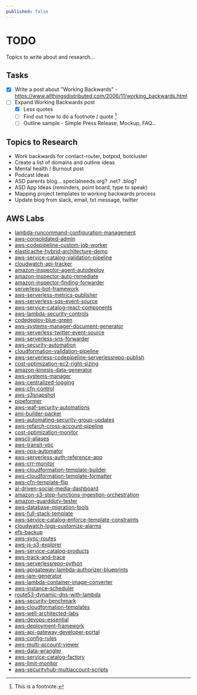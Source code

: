 ```yaml
---
published: false
---
```


# TODO
Topics to write about and research...

## Tasks
- [x] Write a post about "Working Backwards" - https://www.allthingsdistributed.com/2006/11/working_backwards.html
- [ ] Expand Working Backwards post
    - [x] Less quotes
    - [ ] Find out how to do a footnote / quote [^1]
    - [ ] Outline sample - Simple Press Release, Mockup, FAQ...

[^1]: This is a footnote.

## Topics to Research
* Work backwards for contact-router, botpod, botcluster
* Create a list of domains and outline ideas
* Mental health / Burnout post
* Podcast Ideas
* ASD parents blog... specialneeds.org? .net? .blog?
* ASD App Ideas (reminders, point board, type to speak)
* Mapping project templates to working backwards process
* Update blog from slack, email, txt message, twitter

## AWS Labs
* [lambda-runcommand-configuration-management](https://github.com/awslabs/lambda-runcommand-configuration-management)
* [aws-consolidated-admin](https://github.com/awslabs/aws-consolidated-admin)
* [aws-codepipeline-custom-job-worker](https://github.com/awslabs/aws-codepipeline-custom-job-worker)
* [elasticache-hybrid-architecture-demo](https://github.com/awslabs/elasticache-hybrid-architecture-demo)
* [aws-service-catalog-validation-pipeline](https://github.com/awslabs/aws-service-catalog-validation-pipeline)
* [cloudwatch-api-tracker](https://github.com/awslabs/cloudwatch-api-tracker)
* [amazon-inspector-agent-autodeploy](https://github.com/awslabs/amazon-inspector-agent-autodeploy)
* [amazon-inspector-auto-remediate](https://github.com/awslabs/amazon-inspector-auto-remediate)
* [amazon-inspector-finding-forwarder](https://github.com/awslabs/amazon-inspector-finding-forwarder)
* [serverless-bot-framework](https://github.com/awslabs/serverless-bot-framework)
* [aws-serverless-metrics-publisher](https://github.com/awslabs/aws-serverless-metrics-publisher)
* [aws-serverless-sqs-event-source](https://github.com/awslabs/aws-serverless-sqs-event-source)
* [aws-service-catalog-react-components](https://github.com/awslabs/aws-service-catalog-react-components)
* [aws-lambda-security-controls](https://github.com/awslabs/aws-lambda-security-controls)
* [codedeploy-blue-green](https://github.com/awslabs/codedeploy-blue-green)
* [aws-systems-manager-document-generator](https://github.com/awslabs/aws-systems-manager-document-generator)
* [aws-serverless-twitter-event-source](https://github.com/awslabs/aws-serverless-twitter-event-source)
* [aws-serverless-sns-forwarder](https://github.com/awslabs/aws-serverless-sns-forwarder)
* [aws-security-automation](https://github.com/awslabs/aws-security-automation)
* [cloudformation-validation-pipeline](https://github.com/awslabs/cloudformation-validation-pipeline)
* [aws-serverless-codepipeline-serverlessrepo-publish](https://github.com/awslabs/aws-serverless-codepipeline-serverlessrepo-publish)
* [cost-optimization-ec2-right-sizing](https://github.com/awslabs/cost-optimization-ec2-right-sizing)
* [amazon-kinesis-data-generator](https://github.com/awslabs/amazon-kinesis-data-generator)
* [aws-systems-manager](https://github.com/awslabs/aws-systems-manager)
* [aws-centralized-logging](https://github.com/awslabs/aws-centralized-logging)
* [aws-cfn-control](https://github.com/awslabs/aws-cfn-control)
* [aws-s3snapshot](https://github.com/awslabs/aws-s3snapshot)
* [pipeformer](https://github.com/awslabs/pipeformer)
* [aws-waf-security-automations](https://github.com/awslabs/aws-waf-security-automations)
* [ami-builder-packer](https://github.com/awslabs/ami-builder-packer)
* [aws-automating-security-group-updates](https://github.com/awslabs/aws-automating-security-group-updates)
* [aws-refarch-cross-account-pipeline](https://github.com/awslabs/aws-refarch-cross-account-pipeline)
* [cost-optimization-monitor](https://github.com/awslabs/cost-optimization-monitor)
* [awscli-aliases](https://github.com/awslabs/awscli-aliases)
* [aws-transit-vpc](https://github.com/awslabs/aws-transit-vpc)
* [aws-ops-automator](https://github.com/awslabs/aws-ops-automator)
* [aws-serverless-auth-reference-app](https://github.com/awslabs/aws-serverless-auth-reference-app)
* [aws-crr-monitor](https://github.com/awslabs/aws-crr-monitor)
* [aws-cloudformation-template-builder](https://github.com/awslabs/aws-cloudformation-template-builder)
* [aws-cloudformation-template-formatter](https://github.com/awslabs/aws-cloudformation-template-formatter)
* [aws-cfn-template-flip](https://github.com/awslabs/aws-cfn-template-flip)
* [ai-driven-social-media-dashboard](https://github.com/awslabs/ai-driven-social-media-dashboard)
* [amazon-s3-step-functions-ingestion-orchestration](https://github.com/awslabs/amazon-s3-step-functions-ingestion-orchestration)
* [amazon-guardduty-tester](https://github.com/awslabs/amazon-guardduty-tester)
* [aws-database-migration-tools](https://github.com/awslabs/aws-database-migration-tools)
* [aws-full-stack-template](https://github.com/awslabs/aws-full-stack-template)
* [aws-service-catalog-enforce-template-constraints](https://github.com/awslabs/aws-service-catalog-enforce-template-constraints)
* [cloudwatch-logs-customize-alarms](https://github.com/awslabs/cloudwatch-logs-customize-alarms)
* [efs-backup](https://github.com/awslabs/efs-backup)
* [aws-sync-routes](https://github.com/awslabs/aws-sync-routes)
* [aws-js-s3-explorer](https://github.com/awslabs/aws-js-s3-explorer)
* [aws-service-catalog-products](https://github.com/awslabs/aws-service-catalog-products)
* [aws-track-and-trace](https://github.com/awslabs/aws-track-and-trace)
* [aws-serverlessrepo-python](https://github.com/awslabs/aws-serverlessrepo-python)
* [aws-apigateway-lambda-authorizer-blueprints](https://github.com/awslabs/aws-apigateway-lambda-authorizer-blueprints)
* [aws-iam-generator](https://github.com/awslabs/aws-iam-generator)
* [aws-lambda-container-image-converter](https://github.com/awslabs/aws-lambda-container-image-converter)
* [aws-instance-scheduler](https://github.com/awslabs/aws-instance-scheduler)
* [route53-dynamic-dns-with-lambda](https://github.com/awslabs/route53-dynamic-dns-with-lambda)
* [aws-security-benchmark](https://github.com/awslabs/aws-security-benchmark)
* [aws-cloudformation-templates](https://github.com/awslabs/aws-cloudformation-templates)
* [aws-well-architected-labs](https://github.com/awslabs/aws-well-architected-labs)
* [aws-devops-essential](https://github.com/awslabs/aws-devops-essential)
* [aws-deployment-framework](https://github.com/awslabs/aws-deployment-framework)
* [aws-api-gateway-developer-portal](https://github.com/awslabs/aws-api-gateway-developer-portal)
* [aws-config-rules](https://github.com/awslabs/aws-config-rules)
* [aws-multi-account-viewer](https://github.com/awslabs/aws-multi-account-viewer)
* [aws-data-wrangler](https://github.com/awslabs/aws-data-wrangler)
* [aws-service-catalog-factory](https://github.com/awslabs/aws-service-catalog-factory)
* [aws-limit-monitor](https://github.com/awslabs/aws-limit-monitor)
* [aws-securityhub-multiaccount-scripts](https://github.com/awslabs/aws-securityhub-multiaccount-scripts)

